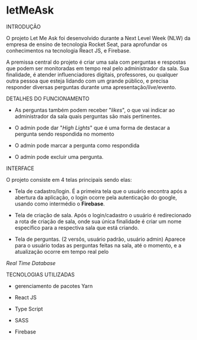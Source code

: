 # letMeAsk

 INTRODUÇÃO 

O projeto Let Me Ask foi desenvolvido durante a Next Level Week (NLW) da empresa de ensino de tecnologia Rocket Seat, para aprofundar os conhecimentos na tecnologia React JS,
e Firebase.

A premissa central do projeto é criar uma sala com perguntas e respostas que podem ser monitoradas em tempo real pelo administrador da sala. Sua finalidade, é atender
 influenciadores digitais, professores, ou qualquer outra pessoa que esteja lidando com um grande público, e precisa responder diversas perguntas durante uma 
 apresentação/_live_/evento.

 DETALHES DO FUNCIONAMENTO 

 * As perguntas também podem receber "_likes_", o que vai indicar ao administrador da sala quais perguntas são mais pertinentes.

 * O admin pode dar "_High Lights_" que é uma forma de destacar a pergunta sendo respondida no momento
 
 * O admin pode marcar a pergunta como respondida
 
 * O admin pode excluir uma pergunta.


 INTERFACE 

O projeto consiste em 4 telas principais sendo elas:

- Tela de cadastro/login. É a primeira tela que o usuário encontra após a abertura da aplicação, o login ocorre pela autenticação do google, usando como intermédio o **Firebase**.

- Tela de criação de sala. Após o login/cadastro o usuário é redirecionado a rota de criação de sala, onde sua única finalidade é criar um nome específico para a respectiva sala
que está criando.

- Tela de perguntas. (2 versõs, usuário padrão, usuário admin) Aparece para o usuário todas as perguntas feitas na sala, até o momento, e a atualização ocorre em tempo real pelo

_Real Time Database_




TECNOLOGIAS UTILIZADAS 

* gerenciamento de pacotes Yarn

* React JS

* Type Script

* SASS

* Firebase
